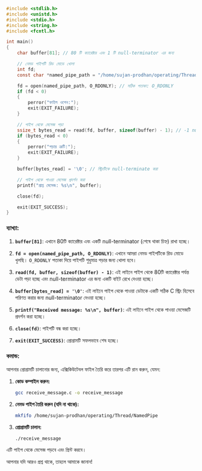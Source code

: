 

```c
#include <stdlib.h>
#include <unistd.h>
#include <stdio.h>
#include <string.h>
#include <fcntl.h>

int main()
{
    char buffer[81]; // 80 টি ক্যারেক্টার এবং 1 টি null-terminator এর জন্য

    // নেমড পাইপটি রিড মোডে খোলা
    int fd;
    const char *named_pipe_path = "/home/sujan-prodhan/operating/Thread/NamedPipe";

    fd = open(named_pipe_path, O_RDONLY); // সঠিক পতাকা: O_RDONLY
    if (fd < 0)
    {
        perror("ফাইল ওপেন:");
        exit(EXIT_FAILURE);
    }

    // পাইপ থেকে মেসেজ পড়া
    ssize_t bytes_read = read(fd, buffer, sizeof(buffer) - 1); // -1 null terminator এর জন্য জায়গা রাখতে
    if (bytes_read < 0)
    {
        perror("পড়ার ত্রুটি:");
        exit(EXIT_FAILURE);
    }

    buffer[bytes_read] = '\0'; // স্ট্রিংটিকে null-terminate করা

    // পাইপ থেকে পাওয়া মেসেজ প্রদর্শন করা
    printf("প্রাপ্ত মেসেজ: %s\n", buffer);

    close(fd);

    exit(EXIT_SUCCESS);
}
```

### ব্যাখ্যা:

1. **`buffer[81]`**: এখানে 80টি ক্যারেক্টার এবং একটি null-terminator (শেষে থাকা চিহ্ন) রাখা হচ্ছে।

2. **`fd = open(named_pipe_path, O_RDONLY)`**: এখানে আমরা নেমড পাইপটিকে রিড মোডে খুলছি। `O_RDONLY` পতাকা দিয়ে পাইপটি শুধুমাত্র পড়ার জন্য খোলা হবে।

3. **`read(fd, buffer, sizeof(buffer) - 1)`**: এই লাইনে পাইপ থেকে 80টি ক্যারেক্টার পর্যন্ত ডেটা পড়া হচ্ছে এবং null-terminator এর জন্য একটি বাইট রেখে দেওয়া হচ্ছে।

4. **`buffer[bytes_read] = '\0'`**: এই লাইনে পাইপ থেকে পাওয়া ডেটাকে একটি সঠিক C স্ট্রিং হিসেবে পরিণত করার জন্য null-terminator দেওয়া হচ্ছে।

5. **`printf("Received message: %s\n", buffer)`**: এই লাইনে পাইপ থেকে পাওয়া মেসেজটি প্রদর্শন করা হচ্ছে।

6. **`close(fd)`**: পাইপটি বন্ধ করা হচ্ছে।

7. **`exit(EXIT_SUCCESS)`**: প্রোগ্রামটি সফলভাবে শেষ হচ্ছে।

### কমান্ড:

আপনার প্রোগ্রামটি চালানোর জন্য, এক্সিকিউটেবল ফাইল তৈরি করে তারপর এটি রান করুন, যেমন:

1. **কোড কম্পাইল করুন:**

   ```bash
   gcc receive_message.c -o receive_message
   ```

2. **নেমড পাইপ তৈরি করুন (যদি না থাকে):**

   ```bash
   mkfifo /home/sujan-prodhan/operating/Thread/NamedPipe
   ```

3. **প্রোগ্রামটি চালান:**

   ```bash
   ./receive_message
   ```

এটি পাইপ থেকে মেসেজ পড়বে এবং প্রিন্ট করবে। 

আপনার যদি আরও প্রশ্ন থাকে, তাহলে আমাকে জানান!
